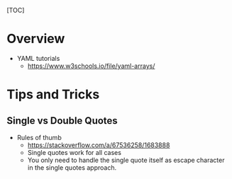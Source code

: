 [TOC]

# Overview

- YAML tutorials
    + https://www.w3schools.io/file/yaml-arrays/

# Tips and Tricks

## Single vs Double Quotes

- Rules of thumb
    + https://stackoverflow.com/a/67536258/1683888
    + Single quotes work for all cases
    + You only need to handle the single quote itself as escape
      character in the single quotes approach.

